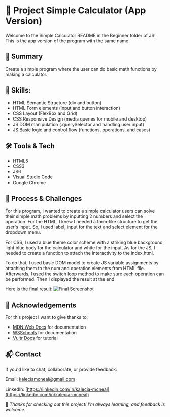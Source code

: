 # 📌 Project Simple Calculator (App Version)
Welcome to the Simple Calculator README in the Beginner folder of JS! This is the app version of the program with the same name  

## 📖 Summary
Create a simple program where the user can do basic math functions by making a calculator. 

## 🧠 Skills:
- HTML Semantic Structure (div and button)
- HTML Form elements (input and button interaction)
- CSS Layout (FlexBox and Grid)
- CSS Responsive Design (media queries for mobile and desktop)
- JS DOM manipulation (.querySelector and handling user input)
- JS Basic logic and control flow (functions, operations, and cases)

## 🛠️ Tools & Tech
- HTML5
- CSS3
- JS6
- Visual Studio Code 
- Google Chrome 

## 🔄 Process & Challenges
For this program, I wanted to create a simple calculator users can solve their simple math problems by inputting 2 numbers and select the operation. For the HTML, I knew I needed a form-like structure to get the user's input. So, I used label, input for the text and select element for the dropdown menu. 

For CSS, I used a blue theme color scheme with a striking blue background, light blue body for the calculator and white for the input. As for the JS, I needed to create a function to attach the interactivity to the index.html. 

To do that, I used basic DOM model to create JS variable assignments by attaching them to the num and operation elements from HTML file. Afterwards, I used the switch loop method to make sure each operation can be performed. Then I displayed the result at the end

Here is the final result: 
![Final Screenshot](/Applications/Beginner/Simple-Calculator/image/final-screenshot.png)

## 🙏 Acknowledgements
For this project I want to give thanks to: 
- [MDN Web Docs](https://developer.mozilla.org/) for documentation
- [W3Schools](https://www.w3schools.com/) for documentation
- [Vultr Docs](https://docs.vultr.com/) for tutorial

## 📬 Contact
If you'd like to chat, collaborate, or provide feedback:

Email: [kaleciamcneal@gmail.com](mailto:kaleciamcneal@gmail.com)  

LinkedIn: [https://linkedin.com/in/kalecia-mcneal](https://linkedin.com/in/kalecia-mcneal)

🌟 *Thanks for checking out this project! I'm always learning, and feedback is welcome.*